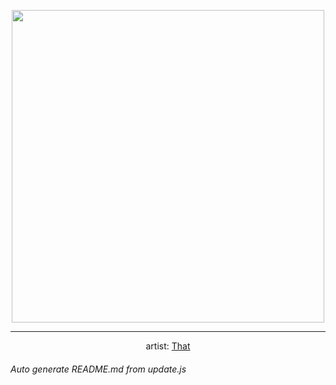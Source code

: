 
<p align="center">
  <img width="500" src="https://nekos.best/api/v2/neko/0111.png">
  <hr/>
  <center>
    artist: <a href="https://www.pixiv.net/en/artworks/86017168">That</a>
  </center>
</p>


###### Auto generate README.md from update.js

